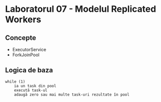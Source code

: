 # Laboratorul 07 - Modelul Replicated Workers

## Concepte

- ExecutorService
- ForkJoinPool

## Logica de baza
```
while (1)  
    ia un task din pool  
    execută task-ul  
    adaugă zero sau mai multe task-uri rezultate în pool  
```